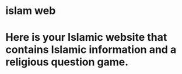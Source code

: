 # islam web
<h1>Here is your Islamic website that contains Islamic information and a religious question game. </h1>
